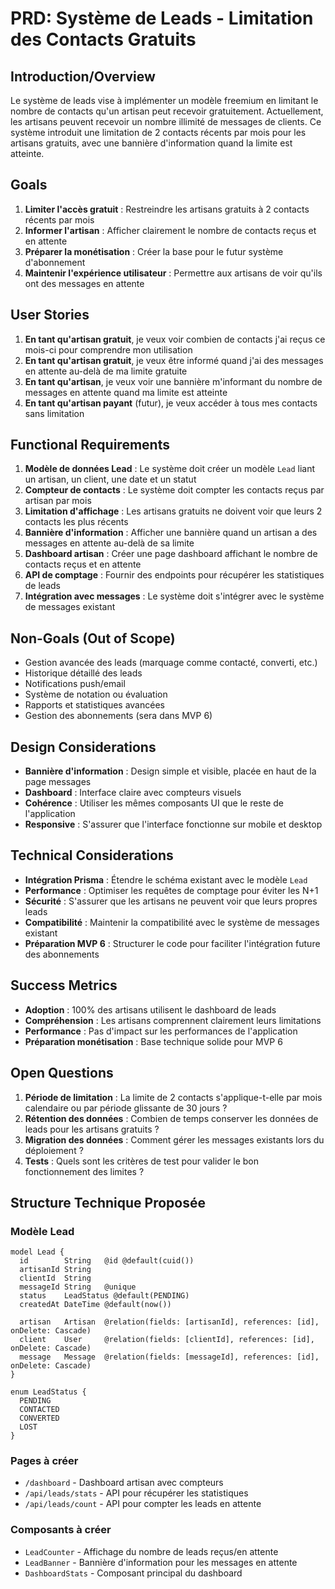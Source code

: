# PRD: Système de Leads - Limitation des Contacts Gratuits

## Introduction/Overview

Le système de leads vise à implémenter un modèle freemium en limitant le nombre de contacts qu'un artisan peut recevoir gratuitement. Actuellement, les artisans peuvent recevoir un nombre illimité de messages de clients. Ce système introduit une limitation de 2 contacts récents par mois pour les artisans gratuits, avec une bannière d'information quand la limite est atteinte.

## Goals

1. **Limiter l'accès gratuit** : Restreindre les artisans gratuits à 2 contacts récents par mois
2. **Informer l'artisan** : Afficher clairement le nombre de contacts reçus et en attente
3. **Préparer la monétisation** : Créer la base pour le futur système d'abonnement
4. **Maintenir l'expérience utilisateur** : Permettre aux artisans de voir qu'ils ont des messages en attente

## User Stories

1. **En tant qu'artisan gratuit**, je veux voir combien de contacts j'ai reçus ce mois-ci pour comprendre mon utilisation
2. **En tant qu'artisan gratuit**, je veux être informé quand j'ai des messages en attente au-delà de ma limite gratuite
3. **En tant qu'artisan**, je veux voir une bannière m'informant du nombre de messages en attente quand ma limite est atteinte
4. **En tant qu'artisan payant** (futur), je veux accéder à tous mes contacts sans limitation

## Functional Requirements

1. **Modèle de données Lead** : Le système doit créer un modèle `Lead` liant un artisan, un client, une date et un statut
2. **Compteur de contacts** : Le système doit compter les contacts reçus par artisan par mois
3. **Limitation d'affichage** : Les artisans gratuits ne doivent voir que leurs 2 contacts les plus récents
4. **Bannière d'information** : Afficher une bannière quand un artisan a des messages en attente au-delà de sa limite
5. **Dashboard artisan** : Créer une page dashboard affichant le nombre de contacts reçus et en attente
6. **API de comptage** : Fournir des endpoints pour récupérer les statistiques de leads
7. **Intégration avec messages** : Le système doit s'intégrer avec le système de messages existant

## Non-Goals (Out of Scope)

- Gestion avancée des leads (marquage comme contacté, converti, etc.)
- Historique détaillé des leads
- Notifications push/email
- Système de notation ou évaluation
- Rapports et statistiques avancées
- Gestion des abonnements (sera dans MVP 6)

## Design Considerations

- **Bannière d'information** : Design simple et visible, placée en haut de la page messages
- **Dashboard** : Interface claire avec compteurs visuels
- **Cohérence** : Utiliser les mêmes composants UI que le reste de l'application
- **Responsive** : S'assurer que l'interface fonctionne sur mobile et desktop

## Technical Considerations

- **Intégration Prisma** : Étendre le schéma existant avec le modèle `Lead`
- **Performance** : Optimiser les requêtes de comptage pour éviter les N+1
- **Sécurité** : S'assurer que les artisans ne peuvent voir que leurs propres leads
- **Compatibilité** : Maintenir la compatibilité avec le système de messages existant
- **Préparation MVP 6** : Structurer le code pour faciliter l'intégration future des abonnements

## Success Metrics

- **Adoption** : 100% des artisans utilisent le dashboard de leads
- **Compréhension** : Les artisans comprennent clairement leurs limitations
- **Performance** : Pas d'impact sur les performances de l'application
- **Préparation monétisation** : Base technique solide pour MVP 6

## Open Questions

1. **Période de limitation** : La limite de 2 contacts s'applique-t-elle par mois calendaire ou par période glissante de 30 jours ?
2. **Rétention des données** : Combien de temps conserver les données de leads pour les artisans gratuits ?
3. **Migration des données** : Comment gérer les messages existants lors du déploiement ?
4. **Tests** : Quels sont les critères de test pour valider le bon fonctionnement des limites ?

## Structure Technique Proposée

### Modèle Lead
```prisma
model Lead {
  id        String   @id @default(cuid())
  artisanId String
  clientId  String
  messageId String   @unique
  status    LeadStatus @default(PENDING)
  createdAt DateTime @default(now())
  
  artisan   Artisan  @relation(fields: [artisanId], references: [id], onDelete: Cascade)
  client    User     @relation(fields: [clientId], references: [id], onDelete: Cascade)
  message   Message  @relation(fields: [messageId], references: [id], onDelete: Cascade)
}

enum LeadStatus {
  PENDING
  CONTACTED
  CONVERTED
  LOST
}
```

### Pages à créer
- `/dashboard` - Dashboard artisan avec compteurs
- `/api/leads/stats` - API pour récupérer les statistiques
- `/api/leads/count` - API pour compter les leads en attente

### Composants à créer
- `LeadCounter` - Affichage du nombre de leads reçus/en attente
- `LeadBanner` - Bannière d'information pour les messages en attente
- `DashboardStats` - Composant principal du dashboard 